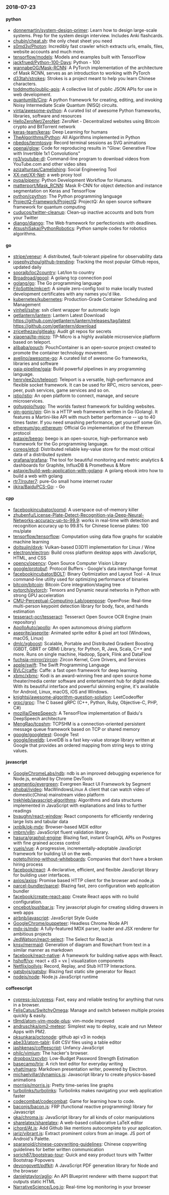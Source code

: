 ### 2018-07-23

#### python
* [donnemartin/system-design-primer](https://github.com/donnemartin/system-design-primer): Learn how to design large-scale systems. Prep for the system design interview. Includes Anki flashcards.
* [chubin/cheat.sh](https://github.com/chubin/cheat.sh): the only cheat sheet you need
* [s0md3v/Photon](https://github.com/s0md3v/Photon): Incredibly fast crawler which extracts urls, emails, files, website accounts and much more.
* [tensorflow/models](https://github.com/tensorflow/models): Models and examples built with TensorFlow
* [jackfrued/Python-100-Days](https://github.com/jackfrued/Python-100-Days): Python - 100
* [wannabeOG/Mask-RCNN](https://github.com/wannabeOG/Mask-RCNN): A PyTorch implementation of the architecture of Mask RCNN, serves as an introduction to working with PyTorch
* [d33tah/strokes](https://github.com/d33tah/strokes): Strokes is a project meant to help you learn Chinese characters.
* [toddmotto/public-apis](https://github.com/toddmotto/public-apis): A collective list of public JSON APIs for use in web development.
* [quantumlib/Cirq](https://github.com/quantumlib/Cirq): A python framework for creating, editing, and invoking Noisy Intermediate Scale Quantum (NISQ) circuits.
* [vinta/awesome-python](https://github.com/vinta/awesome-python): A curated list of awesome Python frameworks, libraries, software and resources
* [HelloZeroNet/ZeroNet](https://github.com/HelloZeroNet/ZeroNet): ZeroNet - Decentralized websites using Bitcoin crypto and BitTorrent network
* [keras-team/keras](https://github.com/keras-team/keras): Deep Learning for humans
* [TheAlgorithms/Python](https://github.com/TheAlgorithms/Python): All Algorithms implemented in Python
* [nbedos/termtosvg](https://github.com/nbedos/termtosvg): Record terminal sessions as SVG animations
* [openai/glow](https://github.com/openai/glow): Code for reproducing results in "Glow: Generative Flow with Invertible 1x1 Convolutions"
* [rg3/youtube-dl](https://github.com/rg3/youtube-dl): Command-line program to download videos from YouTube.com and other video sites
* [azizaltuntas/Camelishing](https://github.com/azizaltuntas/Camelishing): Social Engineering Tool
* [XX-net/XX-Net](https://github.com/XX-net/XX-Net): a web proxy tool
* [pypa/pipenv](https://github.com/pypa/pipenv): Python Development Workflow for Humans.
* [matterport/Mask_RCNN](https://github.com/matterport/Mask_RCNN): Mask R-CNN for object detection and instance segmentation on Keras and TensorFlow
* [python/cpython](https://github.com/python/cpython): The Python programming language
* [ProjectQ-Framework/ProjectQ](https://github.com/ProjectQ-Framework/ProjectQ): ProjectQ: An open source software framework for quantum computing
* [cuducos/twitter-cleanup](https://github.com/cuducos/twitter-cleanup):  Clean-up inactive accounts and bots from your Twitter
* [django/django](https://github.com/django/django): The Web framework for perfectionists with deadlines.
* [AtsushiSakai/PythonRobotics](https://github.com/AtsushiSakai/PythonRobotics): Python sample codes for robotics algorithms.

#### go
* [stripe/veneur](https://github.com/stripe/veneur): A distributed, fault-tolerant pipeline for observability data
* [josephyzhou/github-trending](https://github.com/josephyzhou/github-trending): Tracking the most popular Github repos, updated daily
* [soorajb/loc2country](https://github.com/soorajb/loc2country): Lat/lon to country
* [Broadroad/gpool](https://github.com/Broadroad/gpool): A golang tcp connection pool
* [golang/go](https://github.com/golang/go): The Go programming language
* [FiloSottile/mkcert](https://github.com/FiloSottile/mkcert): A simple zero-config tool to make locally trusted development certificates with any names you'd like.
* [kubernetes/kubernetes](https://github.com/kubernetes/kubernetes): Production-Grade Container Scheduling and Management
* [yinheli/sshw](https://github.com/yinheli/sshw):  ssh client wrapper for automatic login
* [getlantern/lantern](https://github.com/getlantern/lantern): Lantern Latest Download https://github.com/getlantern/lantern/releases/tag/latest  https://github.com/getlantern/download 
* [zricethezav/gitleaks](https://github.com/zricethezav/gitleaks): Audit git repos for secrets 
* [xiaoenai/tp-micro](https://github.com/xiaoenai/tp-micro): TP-Micro is a highly available microservice platform based on teleport.
* [alibaba/pouch](https://github.com/alibaba/pouch): PouchContainer is an open-source project created to promote the container technology movement.
* [avelino/awesome-go](https://github.com/avelino/awesome-go): A curated list of awesome Go frameworks, libraries and software
* [gaia-pipeline/gaia](https://github.com/gaia-pipeline/gaia): Build powerful pipelines in any programming language.
* [henrylee2cn/teleport](https://github.com/henrylee2cn/teleport): Teleport is a versatile, high-performance and flexible socket framework. It can be used for RPC, micro services, peer-peer, push services, game services and so on.
* [istio/istio](https://github.com/istio/istio): An open platform to connect, manage, and secure microservices.
* [gohugoio/hugo](https://github.com/gohugoio/hugo): The worlds fastest framework for building websites.
* [gin-gonic/gin](https://github.com/gin-gonic/gin): Gin is a HTTP web framework written in Go (Golang). It features a Martini-like API with much better performance -- up to 40 times faster. If you need smashing performance, get yourself some Gin.
* [ethereum/go-ethereum](https://github.com/ethereum/go-ethereum): Official Go implementation of the Ethereum protocol
* [astaxie/beego](https://github.com/astaxie/beego): beego is an open-source, high-performance web framework for the Go programming language.
* [coreos/etcd](https://github.com/coreos/etcd): Distributed reliable key-value store for the most critical data of a distributed system
* [grafana/grafana](https://github.com/grafana/grafana): The tool for beautiful monitoring and metric analytics & dashboards for Graphite, InfluxDB & Prometheus & More
* [astaxie/build-web-application-with-golang](https://github.com/astaxie/build-web-application-with-golang): A golang ebook intro how to build a web with golang
* [rtr7/router7](https://github.com/rtr7/router7): pure-Go small home internet router
* [iikira/BaiduPCS-Go](https://github.com/iikira/BaiduPCS-Go):  - Go

#### cpp
* [facebookincubator/oomd](https://github.com/facebookincubator/oomd): A userspace out-of-memory killer
* [zhubenfu/License-Plate-Detect-Recognition-via-Deep-Neural-Networks-accuracy-up-to-99.9](https://github.com/zhubenfu/License-Plate-Detect-Recognition-via-Deep-Neural-Networks-accuracy-up-to-99.9): works in real-time with detection and recognition accuracy up to 99.8% for Chinese license plates: 100 ms/plate
* [tensorflow/tensorflow](https://github.com/tensorflow/tensorflow): Computation using data flow graphs for scalable machine learning
* [doitsujin/dxvk](https://github.com/doitsujin/dxvk): Vulkan-based D3D11 implementation for Linux / Wine
* [electron/electron](https://github.com/electron/electron): Build cross platform desktop apps with JavaScript, HTML, and CSS
* [opencv/opencv](https://github.com/opencv/opencv): Open Source Computer Vision Library
* [google/protobuf](https://github.com/google/protobuf): Protocol Buffers - Google's data interchange format
* [facebookincubator/BOLT](https://github.com/facebookincubator/BOLT): Binary Optimization and Layout Tool - A linux command-line utility used for optimizing performance of binaries
* [bitcoin/bitcoin](https://github.com/bitcoin/bitcoin): Bitcoin Core integration/staging tree
* [pytorch/pytorch](https://github.com/pytorch/pytorch): Tensors and Dynamic neural networks in Python with strong GPU acceleration
* [CMU-Perceptual-Computing-Lab/openpose](https://github.com/CMU-Perceptual-Computing-Lab/openpose): OpenPose: Real-time multi-person keypoint detection library for body, face, and hands estimation
* [tesseract-ocr/tesseract](https://github.com/tesseract-ocr/tesseract): Tesseract Open Source OCR Engine (main repository)
* [ApolloAuto/apollo](https://github.com/ApolloAuto/apollo): An open autonomous driving platform
* [aseprite/aseprite](https://github.com/aseprite/aseprite): Animated sprite editor & pixel art tool (Windows, macOS, Linux)
* [dmlc/xgboost](https://github.com/dmlc/xgboost): Scalable, Portable and Distributed Gradient Boosting (GBDT, GBRT or GBM) Library, for Python, R, Java, Scala, C++ and more. Runs on single machine, Hadoop, Spark, Flink and DataFlow
* [fuchsia-mirror/zircon](https://github.com/fuchsia-mirror/zircon): Zircon Kernel, Core Drivers, and Services
* [apple/swift](https://github.com/apple/swift): The Swift Programming Language
* [BVLC/caffe](https://github.com/BVLC/caffe): Caffe: a fast open framework for deep learning.
* [xbmc/xbmc](https://github.com/xbmc/xbmc): Kodi is an award-winning free and open source home theater/media center software and entertainment hub for digital media. With its beautiful interface and powerful skinning engine, it's available for Android, Linux, macOS, iOS and Windows.
* [knightsj/awesome-algorithm-question-solution](https://github.com/knightsj/awesome-algorithm-question-solution): LeetCodeoffer
* [grpc/grpc](https://github.com/grpc/grpc): The C based gRPC (C++, Python, Ruby, Objective-C, PHP, C#)
* [mozilla/DeepSpeech](https://github.com/mozilla/DeepSpeech): A TensorFlow implementation of Baidu's DeepSpeech architecture
* [MengRao/tcpshm](https://github.com/MengRao/tcpshm): TCPSHM is a connection-oriented persistent message queue framework based on TCP or shared memory
* [google/googletest](https://github.com/google/googletest): Google Test
* [google/leveldb](https://github.com/google/leveldb): LevelDB is a fast key-value storage library written at Google that provides an ordered mapping from string keys to string values.

#### javascript
* [GoogleChromeLabs/ndb](https://github.com/GoogleChromeLabs/ndb): ndb is an improved debugging experience for Node.js, enabled by Chrome DevTools
* [segmentio/evergreen](https://github.com/segmentio/evergreen):  Evergreen React UI Framework by Segment
* [phobal/ivideo](https://github.com/phobal/ivideo): MacWindowsLinux A client that can watch video of domestic(China) mainstream video platform
* [trekhleb/javascript-algorithms](https://github.com/trekhleb/javascript-algorithms): Algorithms and data structures implemented in JavaScript with explanations and links to further readings
* [bvaughn/react-window](https://github.com/bvaughn/react-window): React components for efficiently rendering large lists and tabular data
* [jxnblk/ok-mdx](https://github.com/jxnblk/ok-mdx): Browser-based MDX editor
* [imbrn/v8n](https://github.com/imbrn/v8n):  JavaScript fluent validation library.
* [hasura/graphql-engine](https://github.com/hasura/graphql-engine): Blazing fast, instant GraphQL APIs on Postgres with fine grained access control
* [vuejs/vue](https://github.com/vuejs/vue):  A progressive, incrementally-adoptable JavaScript framework for building UI on the web.
* [poteto/hiring-without-whiteboards](https://github.com/poteto/hiring-without-whiteboards):  Companies that don't have a broken hiring process
* [facebook/react](https://github.com/facebook/react): A declarative, efficient, and flexible JavaScript library for building user interfaces.
* [axios/axios](https://github.com/axios/axios): Promise based HTTP client for the browser and node.js
* [parcel-bundler/parcel](https://github.com/parcel-bundler/parcel):  Blazing fast, zero configuration web application bundler
* [facebook/create-react-app](https://github.com/facebook/create-react-app): Create React apps with no build configuration.
* [oncebot/pushbar.js](https://github.com/oncebot/pushbar.js): Tiny javascript plugin for creating sliding drawers in web apps
* [airbnb/javascript](https://github.com/airbnb/javascript): JavaScript Style Guide
* [GoogleChrome/puppeteer](https://github.com/GoogleChrome/puppeteer): Headless Chrome Node API
* [mdx-js/mdx](https://github.com/mdx-js/mdx): A fully-featured MDX parser, loader and JSX renderer for ambitious projects
* [JedWatson/react-select](https://github.com/JedWatson/react-select): The Select for React.js
* [knsv/mermaid](https://github.com/knsv/mermaid): Generation of diagram and flowchart from text in a similar manner as markdown
* [facebook/react-native](https://github.com/facebook/react-native): A framework for building native apps with React.
* [hshoff/vx](https://github.com/hshoff/vx): react + d3 = vx | visualization components
* [Netflix/pollyjs](https://github.com/Netflix/pollyjs): Record, Replay, and Stub HTTP Interactions.
* [gatsbyjs/gatsby](https://github.com/gatsbyjs/gatsby):  Blazing fast static site generator for React
* [nodejs/node](https://github.com/nodejs/node): Node.js JavaScript runtime 

#### coffeescript
* [cypress-io/cypress](https://github.com/cypress-io/cypress): Fast, easy and reliable testing for anything that runs in a browser.
* [FelisCatus/SwitchyOmega](https://github.com/FelisCatus/SwitchyOmega): Manage and switch between multiple proxies quickly & easily.
* [t9md/atom-vim-mode-plus](https://github.com/t9md/atom-vim-mode-plus): vim-mode improved
* [andruschka/pm2-meteor](https://github.com/andruschka/pm2-meteor): Simplest way to deploy, scale and run Meteor Apps with PM2.
* [pksunkara/octonode](https://github.com/pksunkara/octonode): github api v3 in nodejs
* [abe33/atom-tablr](https://github.com/abe33/atom-tablr): Edit CSV files using a table editor
* [jashkenas/coffeescript](https://github.com/jashkenas/coffeescript): Unfancy JavaScript
* [philc/vimium](https://github.com/philc/vimium): The hacker's browser.
* [dropbox/zxcvbn](https://github.com/dropbox/zxcvbn): Low-Budget Password Strength Estimation
* [basecamp/trix](https://github.com/basecamp/trix): A rich text editor for everyday writing
* [yhatt/marp](https://github.com/yhatt/marp): Markdown presentation writer, powered by Electron.
* [michaelvillar/dynamics.js](https://github.com/michaelvillar/dynamics.js): Javascript library to create physics-based animations
* [morrisjs/morris.js](https://github.com/morrisjs/morris.js): Pretty time-series line graphs
* [turbolinks/turbolinks](https://github.com/turbolinks/turbolinks): Turbolinks makes navigating your web application faster
* [codecombat/codecombat](https://github.com/codecombat/codecombat): Game for learning how to code.
* [baconjs/bacon.js](https://github.com/baconjs/bacon.js): FRP (functional reactive programming) library for Javascript
* [gka/chroma.js](https://github.com/gka/chroma.js): JavaScript library for all kinds of color manipulations
* [sharelatex/sharelatex](https://github.com/sharelatex/sharelatex): A web-based collaborative LaTeX editor
* [ichord/At.js](https://github.com/ichord/At.js): Add Github like mentions autocomplete to your application.
* [jariz/vibrant.js](https://github.com/jariz/vibrant.js): Extract prominent colors from an image. JS port of Android's Palette.
* [sparanoid/chinese-copywriting-guidelines](https://github.com/sparanoid/chinese-copywriting-guidelines): Chinese copywriting guidelines for better written communication
* [sorich87/bootstrap-tour](https://github.com/sorich87/bootstrap-tour): Quick and easy product tours with Twitter Bootstrap Popovers
* [devongovett/pdfkit](https://github.com/devongovett/pdfkit): A JavaScript PDF generation library for Node and the browser
* [danielgtaylor/aglio](https://github.com/danielgtaylor/aglio): An API Blueprint renderer with theme support that outputs static HTML
* [NarrativeScience/Log.io](https://github.com/NarrativeScience/Log.io): Real-time log monitoring in your browser
